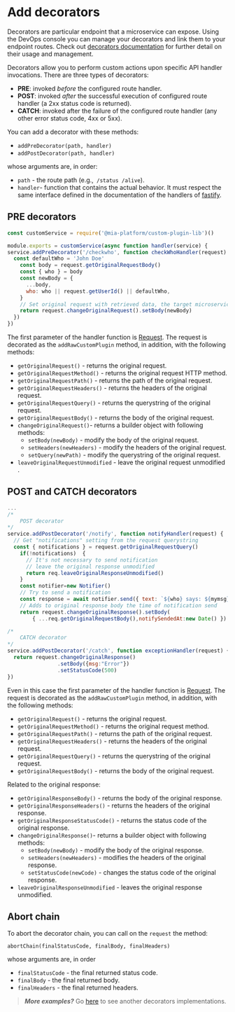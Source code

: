 # Add decorators

Decorators are particular endpoint that a microservice can expose. Using the DevOps console you can manage your decorators and link them to your endpoint routes. Check out [decorators documentation](https://docs.mia-platform.eu/development_suite/api-console/api-design/decorators/) for further detail on their usage and management.

Decorators allow you to perform custom actions upon specific API handler invocations. There are three types of decorators:

 * **PRE**: invoked *before* the configured route handler.
 * **POST**: invoked *after* the successful execution of configured route handler (a 2xx status code is returned).
 * **CATCH**: invoked after the failure of the configured route handler (any other error status code, 4xx or 5xx).

You can add a decorator with these methods:
*  ```addPreDecorator(path, handler)```
*  ```addPostDecorator(path, handler)```

whose arguments are, in order:

* `path` - the route path (e.g.,` /status /alive`).
* `handler`- function that contains the actual behavior. It must respect the same interface defined in the
documentation of the handlers of [fastify](https://www.fastify.io/docs/latest/Routes/#routes-config).

## PRE decorators
```js
const customService = require('@mia-platform/custom-plugin-lib')()

module.exports = customService(async function handler(service) {
service.addPreDecorator('/checkwho', function checkWhoHandler(request) {
  const defaultWho = 'John Doe'
    const body = request.getOriginalRequestBody()
    const { who } = body
    const newBody = {
      ...body,
      who: who || request.getUserId() || defaultWho,
    }
    // Set original request with retrieved data, the target microservice will receive your newly defined body.
    return request.changeOriginalRequest().setBody(newBody)
  })
}) 
```

The first parameter of the handler function is [Request](https://www.fastify.io/docs/latest/Request/). The request is decorated as the `addRawCustomPlugin` method, in addition, with the following methods:
* `getOriginalRequest()` - returns the original request.
* `getOriginalRequestMethod()` - returns the original request HTTP method.
* `getOriginalRequestPath()` - returns the path of the original request.
* `getOriginalRequestHeaders()` - returns the headers of the original request.
* `getOriginalRequestQuery()` - returns the querystring of the original request.
* `getOriginalRequestBody()` - returns the body of the original request.
* `changeOriginalRequest()`- returns a builder object with following methods: 
    * `setBody(newBody)` - modify the body of the original request.
    * `setHeaders(newHeaders)` - modify the headers of the original request.
    * `setQuery(newPath)` - modify the querystring of the original request.
* `leaveOriginalRequestUnmodified` - leave the original request unmodified .

## POST and CATCH decorators

```js
...
/*
    POST decorator
*/
service.addPostDecorator('/notify', function notifyHandler(request) {
  // Get "notifications" setting from the request querystring
  const { notifications } = request.getOriginalRequestQuery()
    if(!notifications)  {
      // It's not necessary to send notification
      // leave the original response unmodified
      return req.leaveOriginalResponseUnmodified()
    }
    const notifier=new Notifier()
    // Try to send a notification
    const response = await notifier.send({ text: `${who} says: ${mymsg}`})
    // Adds to original response body the time of notification send
    return request.changeOriginalResponse().setBody(
        { ...req.getOriginalRequestBody(),notifySendedAt:new Date() })

/*
    CATCH decorator
*/
service.addPostDecorator('/catch', function exceptionHandler(request) {
  return request.changeOriginalResponse()
                .setBody({msg:"Error"})
                .setStatusCode(500)
}) 
```

Even in this case the first parameter of the handler function is [Request](https://www.fastify.io/docs/latest/Request/). The request is decorated as the `addRawCustomPlugin` method, in addition, with the following methods:
* `getOriginalRequest()` - returns the original request.
*  `getOriginalRequestMethod()` - returns the original request method.
*  `getOriginalRequestPath()` - returns the path of the original request.
*  `getOriginalRequestHeaders()` - returns the headers of the original request.
*  `getOriginalRequestQuery()` - returns the querystring of the original request.
*  `getOriginalRequestBody()` - returns the body of the original request.

Related to the original response:

* `getOriginalResponseBody()` - returns the body of the original response.
* `getOriginalResponseHeaders()` - returns the headers of the original response.
* `getOriginalResponseStatusCode()` - returns the status code of the original response.
* `changeOriginalResponse()`- returns a builder object with following methods: 
    * `setBody(newBody)` - modify the body of the original response.
    * `setHeaders(newHeaders)` - modifies the headers of the original response.
    * `setStatusCode(newCode)` - changes the status code of the original response.
* `leaveOriginalResponseUnmodified` - leaves the original response unmodified.

## Abort chain
To abort the decorator chain, you can call on the `request` the method:

 `abortChain(finalStatusCode, finalBody, finalHeaders)`

 whose arguments are, in order

* `finalStatusCode` - the final returned status code.
* `finalBody` - the final returned body.
* `finalHeaders` - the final returned headers.


> **_More examples?_** Go [here](../examples/advanced/index.js) to see another decorators implementations.
